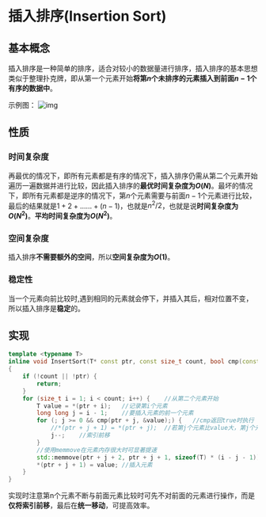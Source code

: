 # 插入排序(Insertion Sort)

## 基本概念

插入排序是一种简单的排序，适合对较小的数据量进行排序，插入排序的基本思想类似于整理扑克牌，即从第一个元素开始**将第$n$个未排序的元素插入到前面$n-1$个有序的数据中**。

示例图：
![img](https://www.runoob.com/wp-content/uploads/2019/03/insertionSort.gif)



## 性质

### 时间复杂度

再最优的情况下，即所有元素都是有序的情况下，插入排序仍需从第二个元素开始遍历一遍数据并进行比较，因此插入排序的**最优时间复杂度为$O(N)$**。最坏的情况下，即所有元素都是逆序的情况下，第$n$个元素需要与前面$n-1$个元素进行比较，最后的结果就是$1+2+……+(n-1)$，也就是$n^2/2$，也就是说**时间复杂度为$O(N^2)$**。**平均时间复杂度为$O(N^2)$**。

### 空间复杂度

插入排序**不需要额外的空间**，所以**空间复杂度为$O(1)$**。

### 稳定性

当一个元素向前比较时,遇到相同的元素就会停下，并插入其后，相对位置不变，所以插入排序是**稳定**的。



## 实现

```c++
template <typename T>
inline void InsertSort(T* const ptr, const size_t count, bool cmp(const T* v1, const T* v2) = DefaultCmp)
{
	if (!count || !ptr) {
		return;
	}
	for (size_t i = 1; i < count; i++) {	//从第二个元素开始
		T value = *(ptr + i);	//记录第i个元素
		long long j = i - 1;	//要插入元素的前一个元素
		for (; j >= 0 && cmp(ptr + j, &value);) {	//cmp返回true时执行
			//*(ptr + j + 1) = *(ptr + j);	//若第j个元素比value大，第j个元素后移
			j--;	//索引前移
		}
		//使用memmove在元素内存很大时可显著提速
		std::memmove(ptr + j + 2, ptr + j + 1, sizeof(T) * (i - j - 1));
		*(ptr + j + 1) = value;	//插入元素
	}
}
```

实现时注意第n个元素不断与前面元素比较时可先不对前面的元素进行操作，而是**仅将索引前移**，最后在**统一移动**，可提高效率。